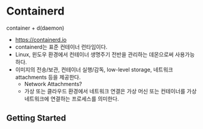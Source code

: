 # Containerd
container + d(daemon)
* https://containerd.io
* containerd는 표준 컨테이너 런타임이다. 
* Linux, 윈도우 환경에서 컨테이너 생명주기 전반을 관리하는 데몬으로써 사용가능하다.
* 이미지의 전송/보관, 컨테이너 실행/감독, low-level storage, 네트워크 attachments 등을 제공한다.
    * Network Attachments? 
    * 가상 또는 클라우드 환경에서 네트워크 연결은 가상 머신 또는 컨테이너를 가상 네트워크에 연결하는 프로세스를 의미한다.
    
## Getting Started

